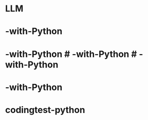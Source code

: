 # LLM
# -with-Python
# -with-Python # -with-Python # -with-Python
# -with-Python
# codingtest-python
